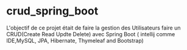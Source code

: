 # crud_spring_boot

L'objectif de ce projet était de faire la gestion des Utilisateurs faire un CRUD(Create Read Updte Delete) avec Spring Boot
( intellij comme IDE,MySQL, JPA, Hibernate, Thymeleaf and Bootstrap)


